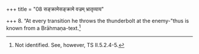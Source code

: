 +++
title = "08 सङ्क्रामेसङ्क्रामे वज्रम् भ्रातृव्याय"

+++
8. “At every transition he throws the thunderbolt at the enemy-"thus is known from a Brāhmaṇa-text.[^1]  

[^1]: Not identified. See, however, TS II.5.2.4-5.
